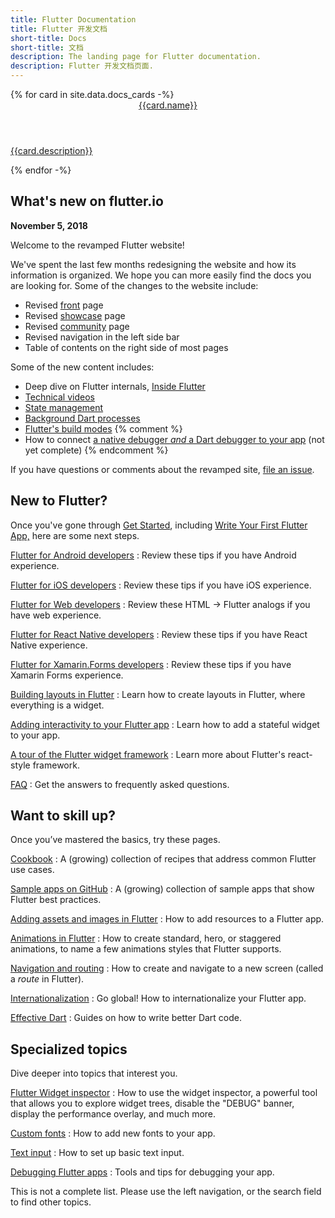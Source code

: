 ```yaml
---
title: Flutter Documentation
title: Flutter 开发文档
short-title: Docs
short-title: 文档
description: The landing page for Flutter documentation.
description: Flutter 开发文档页面.
---
```


<div class="card-deck">
{% for card in site.data.docs_cards -%}
  <a class="card" href="{{card.url}}">
    <div class="card-body">
      <header class="card-title">{{card.name}}</header>
      <p class="card-text">{{card.description}}</p>
    </div>
  </a>
{% endfor -%}
</div>

## What's new on flutter.io

**November 5, 2018**

Welcome to the revamped Flutter website!

We've spent the last few months redesigning the website and how its
information is organized. We hope you can more easily find the docs
you are looking for. Some of the changes to the website include:

* Revised [front](/) page
* Revised [showcase](/showcase) page
* Revised [community](/community) page
* Revised navigation in the left side bar
* Table of contents on the right side of most pages

Some of the new content includes:

* Deep dive on Flutter internals,
  [Inside Flutter](/docs/resources/inside-flutter)
* [Technical videos](/docs/resources/videos)
* [State management](/docs/development/data-and-backend/state-mgmt)
* [Background Dart
  processes](/docs/development/packages-and-plugins/background-processes)
* [Flutter's build modes](/docs/testing/build-modes)
{% comment %}
* How to connect [a native debugger _and_
  a Dart debugger to your app](/docs/testing/oem-debuggers)
  (not yet complete)
{% endcomment %}

If you have questions or comments about the revamped site, [file an
issue]({{site.repo.this}}/issues).

## New to Flutter?

Once you've gone through [Get Started](/docs/get-started/install),
including [Write Your First Flutter App,](/docs/get-started/codelab)
here are some next steps.

[Flutter for Android developers](/docs/get-started/flutter-for/android-devs)
: Review these tips if you have Android experience.

[Flutter for iOS developers](/docs/get-started/flutter-for/ios-devs)
: Review these tips if you have iOS experience.

[Flutter for Web developers](/docs/get-started/flutter-for/web-devs)
: Review these HTML -> Flutter analogs if you have web experience.

[Flutter for React Native developers](/docs/get-started/flutter-for/react-native-devs)
: Review these tips if you have React Native experience.

[Flutter for Xamarin.Forms developers](/docs/get-started/flutter-for/xamarin-forms-devs)
: Review these tips if you have Xamarin Forms experience.

[Building layouts in Flutter](/docs/development/ui/layout)
: Learn how to create layouts in Flutter, where everything is a widget.

[Adding interactivity to your Flutter app](/docs/development/ui/interactive)
: Learn how to add a stateful widget to your app.

[A tour of the Flutter widget framework](/docs/development/ui/widgets-intro)
: Learn more about Flutter's react-style framework.

[FAQ](/docs/resources/faq)
: Get the answers to frequently asked questions.


## Want to skill up?

Once you’ve mastered the basics, try these pages.

[Cookbook](/docs/cookbook)
: A (growing) collection of recipes that address common Flutter use cases.

[Sample apps on GitHub](https://github.com/flutter/samples/blob/master/INDEX.md)
: A (growing) collection of sample apps that show Flutter best practices.

[Adding assets and images in Flutter](/docs/development/ui/assets-and-images)
: How to add resources to a Flutter app.

[Animations in Flutter](/docs/development/ui/animations)
: How to create standard, hero, or staggered animations, to
  name a few animations styles that Flutter supports.

[Navigation and routing](/docs/development/ui/navigation)
: How to create and navigate to a new screen (called a _route_ in Flutter).

[Internationalization](/docs/development/accessibility-and-localization/internationalization)
: Go global! How to internationalize your Flutter app.

[Effective Dart](https://www.dartlang.org/guides/language/effective-dart)
: Guides on how to write better Dart code.

## Specialized topics

Dive deeper into topics that interest you.

[Flutter Widget inspector](/docs/development/tools/inspector)
: How to use the widget inspector, a powerful tool that allows
  you to explore widget trees, disable the "DEBUG"
  banner, display the performance overlay, and much more.

[Custom fonts](/docs/cookbook/design/fonts)
: How to add new fonts to your app.

[Text input](/docs/cookbook/forms/text-input)
: How to set up basic text input.

[Debugging Flutter apps](/docs/testing/debugging)
: Tools and tips for debugging your app.

This is not a complete list. Please use the left navigation,
or the search field to find other topics.
